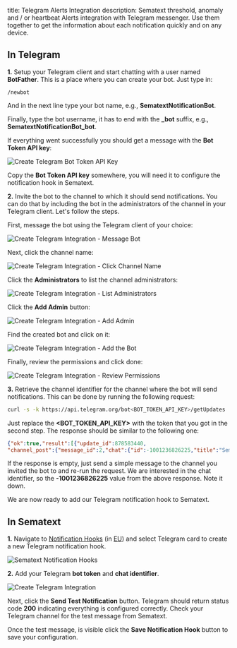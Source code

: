 title: Telegram Alerts Integration
description: Sematext threshold, anomaly and / or heartbeat Alerts integration with Telegram messenger. Use them together to get the information about each notification quickly and on any device.

## In Telegram

**1.** Setup your Telegram client and start chatting with a user named **BotFather**. This is a place where you can create your bot. Just type in:

```
/newbot
```

And in the next line type your bot name, e.g., **SematextNotificationBot**. 

Finally, type the bot username, it has to end with the **_bot** suffix, e.g., **SematextNotificationBot_bot**.

If everything went successfully you should get a message with the **Bot Token API key**:

<img class="content-modal-image" alt="Create Telegram Bot Token API Key" src="../../images/integrations/create-telegram-integration_bot_key.png" title="Create Telegram Bot Token API Key">

Copy the **Bot Token API key** somewhere, you will need it to configure the notification hook in Sematext.

**2.** Invite the bot to the channel to which it should send notifications. You can do that by including the bot in the administrators of the channel in your Telegram client. Let's follow the steps. 

First, message the bot using the Telegram client of your choice:

<img class="content-modal-image" alt="Create Telegram Integration - Message Bot" src="../../images/integrations/create-telegram-integration_bot_message.png" title="Create Telegram Integration - Message Bot">

Next, click the channel name:

<img class="content-modal-image" alt="Create Telegram Integration - Click Channel Name" src="../../images/integrations/create-telegram-integration_click_channel_name.png" title="Create Telegram Integration - Click Channel Name">

Click the **Administrators** to list the channel administrators:

<img class="content-modal-image" alt="Create Telegram Integration - List Administrators" src="../../images/integrations/create-telegram-integration_add_administrator.png" title="Create Telegram Integration - List Administrators">

Click the **Add Admin** button:

<img class="content-modal-image" alt="Create Telegram Integration - Add Admin" src="../../images/integrations/create-telegram-integration_add_new_administrator.png" title="Create Telegram Integration - Add Admin">

Find the created bot and click on it:

<img class="content-modal-image" alt="Create Telegram Integration - Add the Bot" src="../../images/integrations/create-telegram-integration_add_bot.png" title="Create Telegram Integration - Add the Bot">

Finally, review the permissions and click done:

<img class="content-modal-image" alt="Create Telegram Integration - Review Permissions" src="../../images/integrations/create-telegram-integration_add_bot_finish.png" title="Create Telegram Integration - Review Permissions">

**3.** Retrieve the channel identifier for the channel where the bot will send notifications. This can be done by running the following request:

``` bash
curl -s -k https://api.telegram.org/bot<BOT_TOKEN_API_KEY>/getUpdates
```

Just replace the **<BOT_TOKEN_API_KEY>** with the token that you got in the second step. The response should be similar to the following one:

``` json
{"ok":true,"result":[{"update_id":878583440,
"channel_post":{"message_id":2,"chat":{"id":-1001236826225,"title":"SematextNotifications","type":"channel"},"date":1598380548,"text":"Test test"}}]}
```

If the response is empty, just send a simple message to the channel you invited the bot to and re-run the request. We are interested in the chat identifier, so the **-1001236826225** value from the above response. Note it down.

We are now ready to add our Telegram notification hook to Sematext.

## In Sematext

**1.** Navigate to [Notification Hooks](https://apps.sematext.com/ui/hooks/create) (in [EU](https://apps.eu.sematext.com/ui/hooks/create)) and select Telegram card to create a new Telegram notification hook.

![Sematext Notification Hooks](https://sematext.com/docs/images/integrations/sematext-notification-hooks.png  "Sematext Notification Hook")

**2.** Add your Telegram **bot token** and **chat identifier**. 

<img class="content-modal-image" alt="Create Telegram Integration" src="../../images/integrations/create-telegram-integration.png" title="Create Telegram Integration">

Next, click the **Send Test Notification** button. Telegram should return status code **200** indicating everything is configured correctly. Check your Telegram channel for the test message from Sematext. 

Once the test message, is visible click the **Save Notification Hook** button to save your configuration. 
